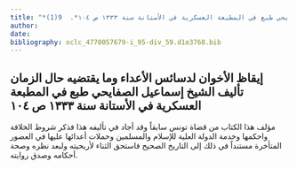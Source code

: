 ```yaml
---
title: "*مخطوطات ومطبوعات : إيقاظ الأخوان لدسائس الأعداء وما يقتضيه حال الزمان تأليف الشيخ إسماعيل الصفايحي طبع في المطبعة العسكرية في الأستانة سنة ١٣٣٣ ص ١٠٤*.  9(1)"
author: 
date: 
bibliography: oclc_4770057679-i_95-div_59.d1e3768.bib
---
```




##  إيقاظ الأخوان   لدسائس الأعداء وما يقتضيه حال الزمان   تأليف  الشيخ إسماعيل الصفايحي   طبع في  المطبعة العسكرية  في  الأستانة  سنة  ١٣٣٣  ص  ١٠٤ 


 مؤلف هذا الكتاب من قضاة تونس سابقاً وقد أجاد في تأليفه هذا فذكر شروط الخلافة واحكمها وخدمة الدولة العلية للإسلام والمسلمين وحملات أعدائها عليها في العصور المتأخرة مستنداً في ذلك إلى التاريخ الصحيح فاستحق الثناء لأريحيته ولبعد نظره وصحة أحكامه وصدق روايته. 
